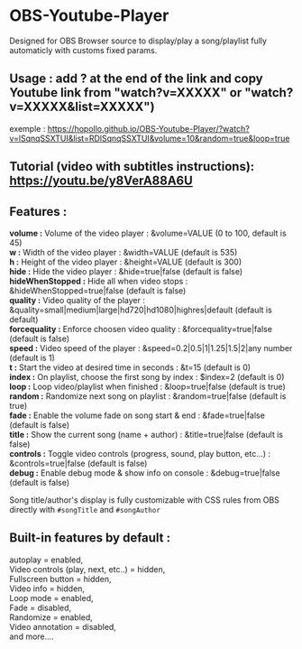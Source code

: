 # OBS-Youtube-Player

Designed for OBS Browser source to display/play a song/playlist fully automaticly with customs fixed params.

## Usage : add ? at the end of the link and copy Youtube link from "watch?v=XXXXX" or "watch?v=XXXXX&list=XXXXX")

exemple : https://hopollo.github.io/OBS-Youtube-Player/?watch?v=lSqnqSSXTUI&list=RDlSqnqSSXTUI&volume=10&random=true&loop=true

## Tutorial (video with subtitles instructions): https://youtu.be/y8VerA88A6U

## Features :

**volume :** Volume of the video player : &volume=VALUE (0 to 100, default is 45)\
 **w :** Width of the video player : &width=VALUE (default is 535) \
 **h :** Height of the video player : &height=VALUE (default is 300)\
 **hide :** Hide the video player : &hide=true|false (default is false)\
 **hideWhenStopped :** Hide all when video stops : &hideWhenStopped=true|false (default is false)\
 **quality :** Video quality of the player : &quality=small|medium|large|hd720|hd1080|highres|default (default is default)\
 **forcequality :** Enforce choosen video quality : &forcequality=true|false (default is false)\
 **speed :** Video speed of the player : &speed=0.2|0.5|1|1.25|1.5|2|any number (default is 1)\
 **t :** Start the video at desired time in seconds : &t=15 (default is 0)\
 **index :** On playlist, choose the first song by index : $index=2 (default is 0)\
 **loop :** Loop video/playlist when finished : &loop=true|false (default is true)\
 **random :** Randomize next song on playlist : &random=true|false (default is true)\
 **fade :** Enable the volume fade on song start & end : &fade=true|false (default is false)\
 **title :** Show the current song (name + author) : &title=true|false (default is false)\
 **controls :** Toggle video controls (progress, sound, play button, etc...) : &controls=true|false (default is false)\
 **debug :** Enable debug mode & show info on console : &debug=true|false (default is false)

Song title/author's display is fully customizable with CSS rules from OBS directly with `#songTitle` and `#songAuthor`

## Built-in features by default :

autoplay = enabled,  
Video controls (play, next, etc..) = hidden,  
Fullscreen button = hidden,  
Video info = hidden,  
Loop mode = enabled,  
Fade = disabled,  
Randomize = enabled,  
Video annotation = disabled,  
and more....  
